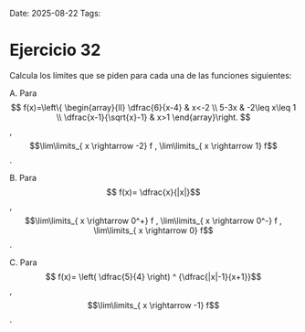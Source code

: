Date: 2025-08-22
Tags: 

# Ejercicio 32

 
Calcula los límites que se piden para cada una de las funciones siguientes:




A.    Para 
$$
 f(x)=\left\{ \begin{array}{ll}
 \dfrac{6}{x-4} &  x<-2 \\
 5-3x &  -2\leq x\leq 1 \\
 \dfrac{x-1}{\sqrt{x}-1} &  x>1
\end{array}\right.
$$
 ,  $$\lim\limits_{ x \rightarrow  -2}  f , \lim\limits_{ x \rightarrow  1}  f$$  .




B.    Para  $$ f(x)= \dfrac{x}{|x|}$$  ,  $$\lim\limits_{ x \rightarrow  0^+}  f , \lim\limits_{ x \rightarrow  0^-}  f , \lim\limits_{ x \rightarrow  0}  f$$  .




C.    Para  $$ f(x)= \left( \dfrac{5}{4} \right) ^ {\dfrac{|x|-1}{x+1}}$$  ,  $$\lim\limits_{ x \rightarrow  -1}  f$$  .




